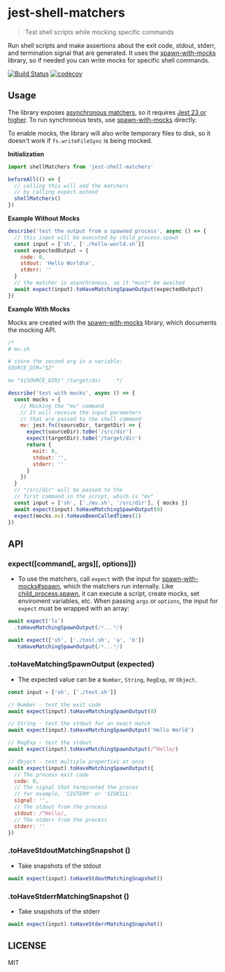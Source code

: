 # jest-shell-matchers

> Test shell scripts while mocking specific commands

Run shell scripts and make assertions about the exit code, stdout, stderr, and termination signal that are generated. It uses the [spawn-with-mocks](https://www.npmjs.com/package/spawn-with-mocks) library, so if needed you can write mocks for specific shell commands.

[![Build Status](https://travis-ci.org/raingerber/jest-shell-matchers.svg?branch=master)](https://travis-ci.org/raingerber/jest-shell-matchers) [![codecov](https://codecov.io/gh/raingerber/jest-shell-matchers/branch/master/graph/badge.svg)](https://codecov.io/gh/raingerber/jest-shell-matchers)

## Usage

The library exposes [asynchronous matchers](https://jestjs.io/docs/en/expect#async-matchers), so it requires [Jest 23 or higher](https://jestjs.io/blog/2018/05/29/jest-23-blazing-fast-delightful-testing.html#custom-asynchronous-matchers). To run synchronous tests, use [spawn-with-mocks](https://github.com/raingerber/spawn-with-mocks#spawn-with-mocks) directly.

To enable mocks, the library will also write temporary files to disk, so it doesn't work if `fs.writeFileSync` is being mocked.

**Initialization**

```javascript
import shellMatchers from 'jest-shell-matchers'

beforeAll(() => {
  // calling this will add the matchers
  // by calling expect.extend
  shellMatchers()
})
```

**Example Without Mocks**

```javascript
describe('test the output from a spawned process', async () => {
  // this input will be executed by child_process.spawn
  const input = ['sh', ['./hello-world.sh']]
  const expectedOutput = {
    code: 0,
    stdout: 'Hello World\n',
    stderr: ''
  }
  // the matcher is asynchronous, so it *must* be awaited
  await expect(input).toHaveMatchingSpawnOutput(expectedOutput)
})

```

**Example With Mocks**

Mocks are created with the [spawn-with-mocks](https://github.com/raingerber/spawn-with-mocks#spawn-with-mocks) library, which documents the mocking API.

```javascript
/*
# mv.sh

# store the second arg in a variable:
SOURCE_DIR="$2"

mv "${SOURCE_DIR}" /target/dir     */

describe('test with mocks', async () => {
  const mocks = {
    // Mocking the "mv" command
    // It will receive the input parameters
    // that are passed to the shell command
    mv: jest.fn((sourceDir, targetDir) => {
      expect(sourceDir).toBe('/src/dir')
      expect(targetDir).toBe('/target/dir')
      return {
        exit: 0,
        stdout: '',
        stderr: ''
      }
    })
  }
  // "/src/dir" will be passed to the
  // first command in the script, which is "mv"
  const input = ['sh', ['./mv.sh', '/src/dir'], { mocks }]
  await expect(input).toHaveMatchingSpawnOutput(0)
  expect(mocks.mv).toHaveBeenCalledTimes(1)
})
```

## API

### expect([command[, args][, options]])

- To use the matchers, call `expect` with the input for [spawn-with-mocks#spawn](https://github.com/raingerber/spawn-with-mocks#spawn-command-args-options), which the matchers run internally. Like [child_process.spawn](https://nodejs.org/api/child_process.html#child_process_child_process_spawn_command_args_options), it can execute a script, create mocks, set enviroment variables, etc. When passing `args` or `options`, the input for `expect` must be wrapped with an array:

```javascript
await expect('ls')
  .toHaveMatchingSpawnOutput(/*...*/)

await expect(['sh', ['./test.sh', 'a', 'b'])
  .toHaveMatchingSpawnOutput(/*...*/)
```

### **.toHaveMatchingSpawnOutput (expected)**

- The expected value can be a `Number`, `String`, `RegExp`, or `Object`.

```javascript
const input = ['sh', ['./test.sh']]

// Number - test the exit code
await expect(input).toHaveMatchingSpawnOutput(0)

// String - test the stdout for an exact match
await expect(input).toHaveMatchingSpawnOutput('Hello World')

// RegExp - test the stdout
await expect(input).toHaveMatchingSpawnOutput(/^Hello/)

// Object - test multiple properties at once
await expect(input).toHaveMatchingSpawnOutput({
  // The process exit code
  code: 0,
  // The signal that terminated the proces
  // for example, 'SIGTERM' or 'SIGKILL'
  signal: '',
  // The stdout from the process
  stdout: /^Hello/,
  // The stderr from the process
  stderr: ''
})
```

### **.toHaveStdoutMatchingSnapshot ()**

- Take snapshots of the stdout

```javascript
await expect(input).toHaveStdoutMatchingSnapshot()
```

### **.toHaveStderrMatchingSnapshot ()**

- Take snapshots of the stderr

```javascript
await expect(input).toHaveStderrMatchingSnapshot()
```

## LICENSE

MIT
